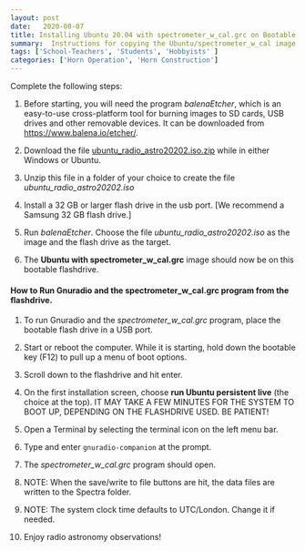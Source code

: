 ```yaml
---
layout: post
date:   2020-08-07
title: Installing Ubuntu 20.04 with spectrometer_w_cal.grc on Bootable Flashdrive
summary:  Instructions for copying the Ubuntu/spectrometer_w_cal image on a bootable flashdrive
tags: ['School-Teachers', 'Students', 'Hobbyists' ]
categories: ['Horn Operation', 'Horn Construction'] 
---
```


Complete the following steps:

1. Before starting, you will need the program *balenaEtcher*, which is an easy-to-use cross-platform tool for burning images to SD cards, USB drives and other removable devices. It can be downloaded from https://www.balena.io/etcher/.

2. Download the file [ubuntu_radio_astro20202.iso.zip](https://drive.google.com/file/d/1coOjDiu2bStTXmbzjN3DtGWiOAAG5scW/view?usp=sharing) while in either Windows or Ubuntu.

3. Unzip this file in a folder of your choice to create the file *ubuntu_radio_astro20202.iso*

4. Install a 32 GB or larger flash drive in the usb port. [We recommend a Samsung 32 GB flash drive.]

5. Run *balenaEtcher*. Choose the file *ubuntu_radio_astro20202.iso* as the image and the flash drive as the target.


6. The **Ubuntu with spectrometer_w_cal.grc** image should now be on this bootable flashdrive.

#### How to Run Gnuradio and the spectrometer_w_cal.grc program from the flashdrive. 

1. To run Gnuradio and the *spectrometer_w_cal.grc* program, place the bootable flash drive in a USB port. 

2. Start or reboot the computer. While it is starting, hold down the bootable key (F12) to pull up a menu of boot options.

3. Scroll down to the flashdrive and hit enter.

4. On the first installation screen, choose **run Ubuntu persistent live** (the choice at the top). IT MAY TAKE A FEW MINUTES FOR THE SYSTEM TO BOOT UP, DEPENDING ON THE FLASHDRIVE USED. BE PATIENT!

5. Open a Terminal by selecting the terminal icon on the left menu bar. 

6. Type and enter `gnuradio-companion` at the prompt. 

7. The *spectrometer_w_cal.grc* program should open. 

8. NOTE: When the save/write to file buttons are hit, the data files are written to the Spectra folder.

9. NOTE: The system clock time defaults to UTC/London. Change it if needed.

10. Enjoy radio astronomy observations!

